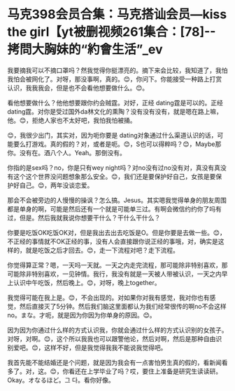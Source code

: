 # 马克398会员合集：马克搭讪会员—kiss the girl【yt被删视频261集合：[78]--拷問大胸妹的“約會生活”_ev

我要摘我可以不摘口罩吗？然我觉得你挺漂亮的。摘下来会比较，我知道了，我怕我怕会被网化了。对呀，那没事啊，真的。😊，你问下。你能接受一种路上打赏认识，我我我会，但是也不会看他想要做什么。😊。

看他想要做什么？他他想要跟你约会贼霆。对好，正经 dating霆是可以的。正经 dating霆。对你是受过国外da林文化的熏陶？没有没有没有，就是嗯在路上嘛，他。😊，拒绝人家也不太好吧，我怕我怕被捅。

😊，我很少出门，其实对，因为呃你要是 dating对象通过什么渠道认识的话，可能要么打游戏。真的假的？对，或者是呃。😊，S也可以得粹吗？😊，Maybe那你。没有在。酒八个人。Yeah。那倒没有。

你指的是sex吗？no，你是只有wey night吗？对no没有过no没有对，真没有真没有这个这个世界没问题想象那么安全。😊，我们还是要保护好自己，女孩是要保护好自己。😊，两年没谈恋爱。

那会不会被旁边的人慢慢的操讽？怎么搞。Jesus。其实嗯我觉得单身的朋友周围都是单身的啊，可能是然后还有一个就是可能单三过。有啊会微信约约你了吗有过，但是。然后我就我说你想要干什么？干什么干什么？

你要是吃饭OK吃饭OK对，但是我出去出去吃饭是O。但是你要是去做一些。😊，不正经的事情就不OK正经的事，没有人会直接跟你说正经的事哦，对，确实是这样的，就是吃饭之后才回去。😊，走一下流程对吧？走下流程。

你觉得算正常？嗯，一天吗一天就。一天之内走完流程，那可能除非特别喜欢，那可能除非特别喜欢，一见钟情。我行，我没有就是一天被人带被认识，一天之内早上认识中午吃饭，然后晚上。😊，对呀，晚上together。

我觉得可能在我上是。😊，不会出现的。对如果你对我有感觉，我对你也有感觉，然后直接灭了5分钟。然后我们脑这里面都认为我们经常很传的啊no不会这样no。まな。才呃，就是因为你因为你单身的原因。😊。

因为因为你通过什么样的方式认识我，你就会通过什么样的方式认识别的女孩子。对呀，对啊。😊，这个所以我我也可以跟警他论，然后对啊，然后是那种自由识别爱吧。😊，这样不好，但是我觉得我我不能说我觉得吧。

我首先能不能结婚还是个问题，就是因为我会有一点害怕男生真的假的，看新闻看多了。对，这。😊，你看还在上学毕业了吗？哎，要住上准备是研究生读读研。Okay。オなるほど。그 다。看你好像。

